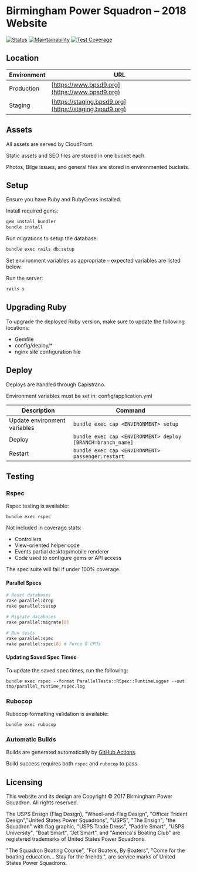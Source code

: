 # Birmingham Power Squadron – 2018 Website

[![Status](https://github.com/jfiander/bps/actions/workflows/main.yml/badge.svg)](https://github.com/jfiander/bps/actions/workflows/main.yml)
[![Maintainability](https://api.codeclimate.com/v1/badges/96881399c3ad513707e3/maintainability)](https://codeclimate.com/github/jfiander/bps/maintainability)
[![Test Coverage](https://api.codeclimate.com/v1/badges/96881399c3ad513707e3/test_coverage)](https://codeclimate.com/github/jfiander/bps/test_coverage)

## Location

| Environment | URL                                                     |
|-------------|---------------------------------------------------------|
| Production  | [https://www.bpsd9.org](https://www.bpsd9.org)          |
| Staging     | [https://staging.bpsd9.org](https://staging.bpsd9.org)  |

## Assets

All assets are served by CloudFront.

Static assets and SEO files are stored in one bucket each.

Photos, Bilge issues, and general files are stored in environmented buckets.

## Setup

Ensure you have Ruby and RubyGems installed.

Install required gems:

  ```sh
  gem install bundler
  bundle install
  ```

Run migrations to setup the database:

```sh
bundle exec rails db:setup
```

Set environment variables as appropriate – expected variables are listed below.

Run the server:

```sh
rails s
```

## Upgrading Ruby

To upgrade the deployed Ruby version, make sure to update the following locations:

- Gemfile
- config/deploy/*
- nginx site configuration file

## Deploy

Deploys are handled through Capistrano.

Environment variables must be set in: config/application.yml

| Description                  | Command                                                     |
|------------------------------|-------------------------------------------------------------|
| Update environment variables | `bundle exec cap <ENVIRONMENT> setup`                       |
| Deploy                       | `bundle exec cap <ENVIRONMENT> deploy [BRANCH=branch_name]` |
| Restart                      | `bundle exec cap <ENVIRONMENT> passenger:restart`           |

## Testing

### Rspec

Rspec testing is available:

`bundle exec rspec`

Not included in coverage stats:

- Controllers
- View-oriented helper code
- Events partial desktop/mobile renderer
- Code used to configure gems or API access

The spec suite will fail if under 100% coverage.

#### Parallel Specs

```sh
# Reset databases
rake parallel:drop
rake parallel:setup

# Migrate databases
rake parallel:migrate[8]

# Run tests
rake parallel:spec
rake parallel:spec[8] # Force 8 CPUs
```

#### Updating Saved Spec Times

To update the saved spec times, run the following:

`bundle exec rspec --format ParallelTests::RSpec::RuntimeLogger --out tmp/parallel_runtime_rspec.log`

### Rubocop

Rubocop formatting validation is available:

`bundle exec rubocop`

### Automatic Builds

Builds are generated automatically by [GitHub Actions](https://github.com/jfiander/bps/actions).

Build success requires both `rspec` and `rubocop` to pass.

## Licensing

This website and its design are Copyright © 2017 Birmingham Power Squadron. All rights reserved.

The USPS Ensign (Flag Design), "Wheel-and-Flag Design", "Officer Trident Design","United States Power Squadrons", "USPS", "The Ensign", "the Squadron" with flag graphic, "USPS Trade Dress", "Paddle Smart", "USPS University", "Boat Smart", "Jet Smart", and "America's Boating Club" are registered trademarks of United States Power Squadrons.

"The Squadron Boating Course", "For Boaters, By Boaters", "Come for the boating education... Stay for the friends.", are service marks of United States Power Squadrons.
